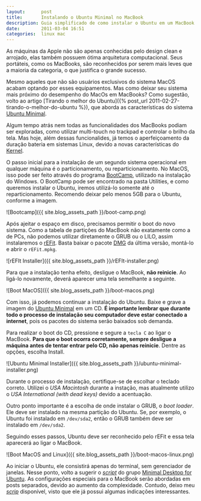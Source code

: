 ```yaml
---
layout:      post
title:       Instalando o Ubuntu Minimal no MacBook
description: Guia simplificado de como instalar o Ubuntu em um MacBook.
date:        2011-03-04 16:51
categories:  linux mac
---
```


As máquinas da Apple não são apenas conhecidas pelo design clean e arrojado, elas também possuem ótima arquitetura computacional. Seus portáteis, como os MacBooks, são reconhecidos por serem mais leves que a maioria da categoria, o que justifica o grande sucesso.

Mesmo aqueles que não são usuários exclusivos do sistema MacOS acabam optando por esses equipamentos. Mas como deixar seu sistema mais próximo do desempenho do MacOs em MacBooks? Como sugestão, volto ao artigo [Tirando o melhor do Ubuntu]({% post_url 2011-02-27-tirando-o-melhor-do-ubuntu %}), que aborda as características do sistema [Ubuntu Minimal][ubuntu-minimal-cd].

Algum tempo atrás nem todas as funcionalidades dos MacBooks podiam ser exploradas, como utilizar multi-touch no trackpad e controlar o brilho da tela. Mas hoje, além dessas funcionalides, já temos o aperfeiçoamento da duração bateria em sistemas Linux, devido a novas características do [Kernel][kernel].

O passo inicial para a instalação de um segundo sistema operacional em qualquer máquina é o particionamento, ou reparticionamento. No MacOS, isso pode ser feito através do programa [BootCamp][boot-camp], utilizado na instalação do Windows. O BootCamp pode ser encontrado na pasta Utilities, e como queremos instalar o Ubuntu, iremos utilizá-lo somente até o reparticionamento. Recomendo deixar pelo menos 5GB para o Ubuntu, conforme a imagem.

![Bootcamp]({{ site.blog_assets_path }}/boot-camp.png)

Após ajeitar o espaço em disco, precisamos permitir o boot do novo sistema. Como a tabela de partições do MacBook não exatamente como a de PCs, não podemos utilizar diretamente o GRUB ou o LILO, assim instalaremos o [rEFit][refit]. Basta baixar o pacote [DMG][refit-dmg] da última versão, montá-lo e abrir o `rEFit.mpkg`.

![rEFIt Installer]({{ site.blog_assets_path }}/rEFIt-installer.png)

Para que a instalação tenha efeito, desligue o MacBook, **não reinicie**. Ao ligá-lo novamente, deverá aparecer uma tela semelhante a seguinte.

![Boot MacOS]({{ site.blog_assets_path }}/boot-macos.png)

Com isso, já podemos continuar a instalação do Ubuntu. Baixe e grave a imagem do [Ubuntu Minimal][ubuntu-minimal-cd] em um CD. **É importante lembrar que durante todo o processo de instalação seu computador deve estar conectado a internet**, pois os pacotes do sistema serão baixados sob demanda.

Para realizar o boot do CD, pressione e segure a `tecla C` ao ligar o MacBook. **Para que o boot ocorra corretamente, sempre desligue a máquina antes de tentar entrar pelo CD, não apenas reinicie**. Dentre as opções, escolha Install.

![Ubuntu Minimal Installer]({{ site.blog_assets_path }}/ubuntu-minimal-installer.png)

Durante o processo de instalação, certifique-se de escolhar o teclado correto. Utilizei o *USA Macintosh* durante a instação, mas atualmente utilizo o *USA International (with dead keys)* devido a acentuação.

Outro ponto importante é a escolha de onde instalar o GRUB, o *boot loader*. Ele deve ser instalado na mesma partição do Ubuntu. Se, por exemplo, o Ubuntu foi instalado em `/dev/sda2`, então o GRUB também deve ser instalado em `/dev/sda2`.

Seguindo esses passos, Ubuntu deve ser reconhecido pelo rEFit e essa tela aparecerá ao ligar o MacBook.

![Boot MacOS and Linux]({{ site.blog_assets_path }}/boot-macos-linux.png)

Ao iniciar o Ubuntu, ele consistirá apenas do terminal, sem gerenciador de janelas. Nesse ponto, volto a sugerir o [*script*][ubuntu-minimal-script] do grupo [Minimal Desktop for Ubuntu][ubuntu-minimal-desktop]. As configurações especiais para o MacBook serão abordadas em posts separados, devido ao aumento da complexidade. Contudo, deixo meu [*scrip*][my-ubuntu-minimal-script] disponível, visto que ele já possui algumas indicações interessantes.

[ubuntu-minimal-cd]:        https://help.ubuntu.com/community/Installation/MinimalCD
[kernel]:                   https://www.kernel.org
[boot-camp]:                https://support.apple.com/boot-camp
[refit]:                    http://refit.sourceforge.net
[refit-dmg]:                https://sourceforge.net/projects/refit/files/rEFIt/
[ubuntu-minimal-desktop]:   https://minimal-desktop.blogspot.com
[ubuntu-minimal-script]:    https://github.com/AntonioPT/minimal-desktop-for-ubuntu/blob/e799996f02aba1947329cbd57ce343b3848a4431/script.sh
[my-ubuntu-minimal-script]: https://gist.github.com/repinel/8f15e5acb4fe8a08ecdd
